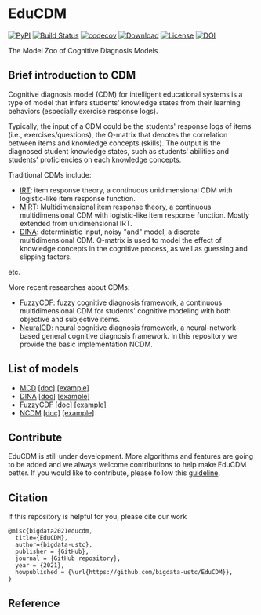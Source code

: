 # EduCDM
[![PyPI](https://img.shields.io/pypi/v/EduCDM.svg)](https://pypi.python.org/pypi/EduCDM)
[![Build Status](https://www.travis-ci.org/bigdata-ustc/EduCDM.svg?branch=main)](https://www.travis-ci.org/bigdata-ustc/EduCDM)
[![codecov](https://codecov.io/gh/bigdata-ustc/EduCDM/branch/main/graph/badge.svg?token=B7gscOGQLD)](https://codecov.io/gh/bigdata-ustc/EduCDM)
[![Download](https://img.shields.io/pypi/dm/EduCDM.svg?style=flat)](https://pypi.python.org/pypi/EduCDM)
[![License](https://img.shields.io/github/license/bigdata-ustc/EduCDM)](LICENSE)
[![DOI](https://zenodo.org/badge/348569904.svg)](https://zenodo.org/badge/latestdoi/348569904)

The Model Zoo of Cognitive Diagnosis Models

## Brief introduction to CDM

Cognitive diagnosis model (CDM) for intelligent educational systems is a type of  model that infers students' knowledge states from their learning behaviors (especially exercise response logs). 



Typically, the input of a CDM could be the students' response logs of items (i.e., exercises/questions), the Q-matrix that denotes the correlation between items and knowledge concepts (skills). The output is the diagnosed student knowledge states, such as students' abilities and students' proficiencies on each knowledge concepts.



Traditional CDMs include:

- [IRT](https://link.springer.com/book/10.1007/978-0-387-89976-3): item response theory, a continuous unidimensional CDM with logistic-like item response function.
- [MIRT](https://link.springer.com/book/10.1007/978-0-387-89976-3): Multidimensional item response theory, a continuous multidimensional CDM with logistic-like item response function. Mostly extended from unidimensional IRT.
- [DINA](https://journals.sagepub.com/doi/10.3102/1076998607309474): deterministic input, noisy "and" model, a discrete multidimensional CDM. Q-matrix is used to model the effect of knowledge concepts in the cognitive process, as well as guessing and slipping factors.

etc.

More recent researches about CDMs:

- [FuzzyCDF](http://staff.ustc.edu.cn/~qiliuql/files/Publications/Qi-Liu-TIST2018.pdf): fuzzy cognitive diagnosis framework, a continuous multidimensional CDM for students' cognitive modeling with both objective and subjective items.
- [NeuralCD](http://staff.ustc.edu.cn/~cheneh/paper_pdf/2020/Fei-Wang-AAAI.pdf): neural cognitive diagnosis framework, a neural-network-based general cognitive diagnosis framework. In this repository we provide the basic implementation NCDM.

## List of models

* [MCD](EduCDM/MCD) [[doc]](docs/MCD.md) [[example]](examples/MCD)
* [DINA](EduCDM/DINA) [[doc]](docs/DINA.md) [[example]](examples/DINA)
* [FuzzyCDF](EduCDM/FuzzyCDF) [[doc]](docs/FuzzyCDF.md) [[example]](examples/FuzzyCDF)
* [NCDM](EduCDM/NCDM) [[doc]](docs/NCDM.md) [[example]](examples/NCDM)

## Contribute

EduCDM is still under development. More algorithms and features are going to be added and we always welcome contributions to help make EduCDM better. If you would like to contribute, please follow this [guideline](CONTRIBUTE.md).

## Citation

If this repository is helpful for you, please cite our work

```
@misc{bigdata2021educdm,
  title={EduCDM},
  author={bigdata-ustc},
  publisher = {GitHub},
  journal = {GitHub repository},
  year = {2021},
  howpublished = {\url{https://github.com/bigdata-ustc/EduCDM}},
}
```

## Reference
